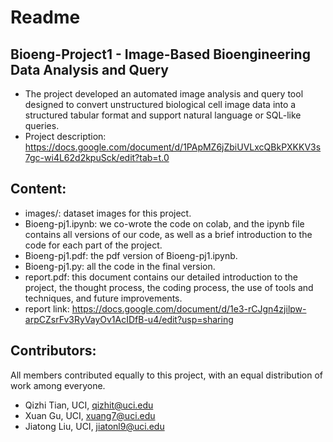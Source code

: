 # Readme

## Bioeng-Project1 - Image-Based Bioengineering Data Analysis and Query
- The project developed an automated image analysis and query tool designed to convert unstructured biological cell image data into a structured tabular format and support natural language or SQL-like queries.
- Project description: https://docs.google.com/document/d/1PApMZ6jZbiUVLxcQBkPXKKV3s7gc-wi4L62d2kpuSck/edit?tab=t.0

## Content:
- images/: dataset images for this project.
- Bioeng-pj1.ipynb: we co-wrote the code on colab, and the ipynb file contains all versions of our code, as well as a brief introduction to the code for each part of the project.
- Bioeng-pj1.pdf: the pdf version of Bioeng-pj1.ipynb.
- Bioeng-pj1.py: all the code in the final version.
- report.pdf: this document contains our detailed introduction to the project, the thought process, the coding process, the use of tools and techniques, and future improvements.
- report link: https://docs.google.com/document/d/1e3-rCJgn4zjilpw-arpCZsrFv3RyVayOv1AcIDfB-u4/edit?usp=sharing

## Contributors:
All members contributed equally to this project, with an equal distribution of work among everyone.
- Qizhi Tian, UCI, qizhit@uci.edu
- Xuan Gu, UCI, xuang7@uci.edu
- Jiatong Liu, UCI, jiatonl9@uci.edu
